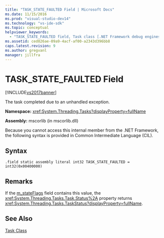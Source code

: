 ```yaml
---
title: "TASK_STATE_FAULTED Field | Microsoft Docs"
ms.date: 11/15/2016
ms.prod: "visual-studio-dev14"
ms.technology: "vs-ide-sdk"
ms.topic: conceptual
helpviewer_keywords: 
  - "TASK_STATE_FAULTED field, Task class [.NET Framework debug engines]"
ms.assetid: ced826ae-09a9-4acf-af00-a2343d396bb8
caps.latest.revision: 9
ms.author: gregvanl
manager: jillfra
---
```

# TASK_STATE_FAULTED Field
[!INCLUDE[vs2017banner](../../includes/vs2017banner.md)]

The task completed due to an unhandled exception.  
  
 **Namespace:** <xref:System.Threading.Tasks?displayProperty=fullName>  
  
 **Assembly:** mscorlib (in mscorlib.dll)  
  
 Because you cannot access this internal member from the .NET Framework, the following syntax is provided in Common Intermediate Language (CIL).  
  
## Syntax  
  
```  
.field static assembly literal int32 TASK_STATE_FAULTED = int32(0x00400000)  
```  
  
## Remarks  
 If the [m_stateFlags](../../extensibility/debugger/m-stateflags-field.md) field contains this value, the <xref:System.Threading.Tasks.Task.Status%2A> property returns <xref:System.Threading.Tasks.TaskStatus?displayProperty=fullName>.  
  
## See Also  
 [Task Class](../../extensibility/debugger/task-class-internal-members.md)
